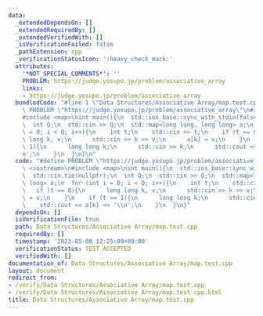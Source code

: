 ```yaml
---
data:
  _extendedDependsOn: []
  _extendedRequiredBy: []
  _extendedVerifiedWith: []
  _isVerificationFailed: false
  _pathExtension: cpp
  _verificationStatusIcon: ':heavy_check_mark:'
  attributes:
    '*NOT_SPECIAL_COMMENTS*': ''
    PROBLEM: https://judge.yosupo.jp/problem/associative_array
    links:
    - https://judge.yosupo.jp/problem/associative_array
  bundledCode: "#line 1 \"Data Structures/Associative Array/map.test.cpp\"\n#define\
    \ PROBLEM \"https://judge.yosupo.jp/problem/associative_array\"\n#include <iostream>\n\
    #include <map>\nint main(){\n  std::ios_base::sync_with_stdio(false);\n  std::cin.tie(nullptr);\n\
    \  int Q;\n  std::cin >> Q;\n  std::map<long long, long long> a;\n  for (int i\
    \ = 0; i < Q; i++){\n    int t;\n    std::cin >> t;\n    if (t == 0){\n      long\
    \ long k, v;\n      std::cin >> k >> v;\n      a[k] = v;\n    }\n    if (t ==\
    \ 1){\n      long long k;\n      std::cin >> k;\n      std::cout << a[k] << '\\\
    n';\n    }\n  }\n}\n"
  code: "#define PROBLEM \"https://judge.yosupo.jp/problem/associative_array\"\n#include\
    \ <iostream>\n#include <map>\nint main(){\n  std::ios_base::sync_with_stdio(false);\n\
    \  std::cin.tie(nullptr);\n  int Q;\n  std::cin >> Q;\n  std::map<long long, long\
    \ long> a;\n  for (int i = 0; i < Q; i++){\n    int t;\n    std::cin >> t;\n \
    \   if (t == 0){\n      long long k, v;\n      std::cin >> k >> v;\n      a[k]\
    \ = v;\n    }\n    if (t == 1){\n      long long k;\n      std::cin >> k;\n  \
    \    std::cout << a[k] << '\\n';\n    }\n  }\n}"
  dependsOn: []
  isVerificationFile: true
  path: Data Structures/Associative Array/map.test.cpp
  requiredBy: []
  timestamp: '2023-05-08 12:25:09+09:00'
  verificationStatus: TEST_ACCEPTED
  verifiedWith: []
documentation_of: Data Structures/Associative Array/map.test.cpp
layout: document
redirect_from:
- /verify/Data Structures/Associative Array/map.test.cpp
- /verify/Data Structures/Associative Array/map.test.cpp.html
title: Data Structures/Associative Array/map.test.cpp
---
```

